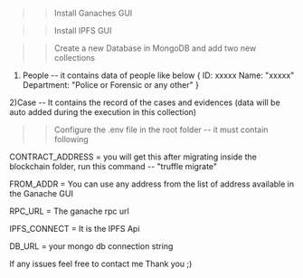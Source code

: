 >> Install Ganaches GUI

>> Install IPFS GUI

>> Create a new Database in MongoDB and add two new collections 
 1) People -- it contains data of people like below
    {
      ID: xxxxx
      Name: "xxxxx"
      Department: "Police or Forensic or any other"
    }
    
  2)Case -- It contains the record of the cases and evidences (data will be auto added during the execution in this collection)
  
>> Configure the .env file in the root folder -- it must contain following
  
  CONTRACT_ADDRESS = you will get this after migrating inside the blockchain folder, run this command -- "truffle migrate"
  
  FROM_ADDR = You can use any address from the list of address available in the Ganache GUI
  
  RPC_URL = The ganache rpc url
  
  IPFS_CONNECT = It is the IPFS Api 
  
  DB_URL = your mongo db connection string
  
  
If any issues feel free to contact me 
Thank you ;)
